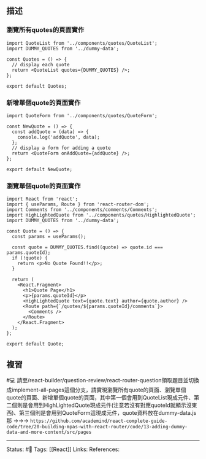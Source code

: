 ## 描述



### 瀏覽所有quotes的頁面實作

```
import QuoteList from '../components/quotes/QuoteList';
import DUMMY_QUOTES from '../dummy-data';

const Quotes = () => {
  // display each quote
  return <QuoteList quotes={DUMMY_QUOTES} />;
};

export default Quotes;
```



### 新增單個quote的頁面實作

```
import QuoteForm from '../components/quotes/QuoteForm';

const NewQuote = () => {
  const addQuote = (data) => {
    console.log('addQuote', data);
  };
  // display a form for adding a quote
  return <QuoteForm onAddQuote={addQuote} />;
};

export default NewQuote;
```

### 瀏覽單個quote的頁面實作

```
import React from 'react';
import { useParams, Route } from 'react-router-dom';
import Comments from '../components/comments/Comments';
import HighLightedQuote from '../components/quotes/HighlightedQuote';
import DUMMY_QUOTES from '../dummy-data';

const Quote = () => {
  const params = useParams();

  const quote = DUMMY_QUOTES.find((quote) => quote.id === params.quoteId);
  if (!quote) {
    return <p>No Quote Found!!</p>;
  }

  return (
    <React.Fragment>
      <h1>Quote Page</h1>
      <p>{params.quoteId}</p>
      <HighLightedQuote text={quote.text} author={quote.author} />
      <Route path={`/quotes/${params.quoteId}/comments`}>
        <Comments />
      </Route>
    </React.Fragment>
  );
};

export default Quote;
```


## 複習

#💻 請至/react-builder/question-review/react-router-question領取題目並切換成implement-all-pages這個分支，請實現瀏覽所有quote的頁面、瀏覽單個quote的頁面、新增單個quote的頁面，其中第一個會用到QuoteList現成元件、第二個則是會用到HighLightedQuote現成元件(注意若沒有對應quoteId就顯示沒東西)、第三個則是會用到QuoteForm這現成元件，quote資料放在dummy-data.js那 ->->-> `https://github.com/academind/react-complete-guide-code/tree/20-building-mpas-with-react-router/code/13-adding-dummy-data-and-more-content/src/pages`
<!--SR:!2022-11-17,3,250-->




---
Status: #🌱 
Tags:
[[React]]
Links:
References: